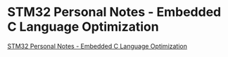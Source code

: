 # STM32 Personal Notes - Embedded C Language Optimization
[STM32 Personal Notes - Embedded C Language Optimization](https://aiwithcloud.com/2022/09/19/stm32_personal_notes___embedded_c_language_optimization/)